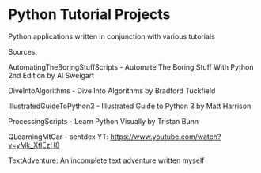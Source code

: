 # Python Tutorial Projects
 Python applications written in conjunction with various tutorials

Sources:

AutomatingTheBoringStuffScripts - Automate The Boring Stuff With Python 2nd Edition by Al Sweigart

DiveIntoAlgorithms - Dive Into Algorithms by Bradford Tuckfield

IllustratedGuideToPython3 -  Illustrated Guide to Python 3 by Matt Harrison

ProcessingScripts - Learn Python Visually by Tristan Bunn

QLearningMtCar - sentdex YT: https://www.youtube.com/watch?v=yMk_XtIEzH8

TextAdventure: An incomplete text adventure written myself
